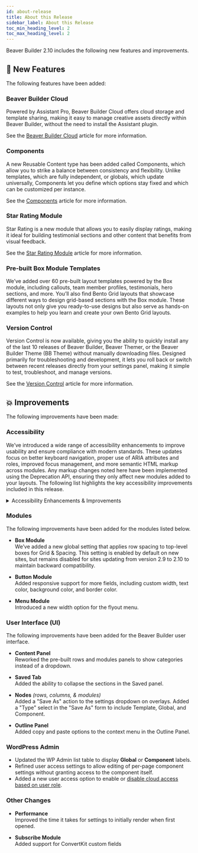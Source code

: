 ```yaml
---
id: about-release
title: About this Release
sidebar_label: About this Release
toc_min_heading_level: 2
toc_max_heading_level: 2
---
```


Beaver Builder 2.10 includes the following new features and improvements.

## :rocket: New Features

The following features have been added:

### Beaver Builder Cloud

Powered by Assistant Pro, Beaver Builder Cloud offers cloud storage and template sharing, making it easy to manage creative assets directly within Beaver Builder, without the need to install the Assistant plugin.

See the [Beaver Builder Cloud](../user-interface/cloud.md) article for more information.

### Components

A new Reusable Content type has been added called Components, which allow you to strike a balance between consistency and flexibility. Unlike templates, which are fully independent, or globals, which update universally, Components let you define which options stay fixed and which can be customized per instance.

See the [Components](../layouts/reusable-content/components.md) article for more information.

### Star Rating Module

Star Rating is a new module that allows you to easily display ratings, making it ideal for building testimonial sections and other content that benefits from visual feedback.

See the [Star Rating Module](../layouts/modules/star-rating.md) article for more information.

### Pre-built Box Module Templates

We’ve added over 60 pre-built layout templates powered by the Box module, including callouts, team member profiles, testimonials, hero sections, and more. You’ll also find Bento Grid layouts that showcase different ways to design grid-based sections with the Box module. These layouts not only give you ready-to-use designs but also serve as hands-on examples to help you learn and create your own Bento Grid layouts.

### Version Control

Version Control is now available, giving you the ability to quickly install any of the last 10 releases of Beaver Builder, Beaver Themer, or the Beaver Builder Theme (BB Theme) without manually downloading files. Designed primarily for troubleshooting and development, it lets you roll back or switch between recent releases directly from your settings panel, making it simple to test, troubleshoot, and manage versions.

See the [Version Control](../settings/version-control.md) article for more information.

## :boom: Improvements

The following improvements have been made:

### Accessibility

We’ve introduced a wide range of accessibility enhancements to improve usability and ensure compliance with modern standards. These updates focus on better keyboard navigation, proper use of ARIA attributes and roles, improved focus management, and more semantic HTML markup across modules. Any markup changes noted here have been implemented using the Deprecation API, ensuring they only affect new modules added to your layouts. The following list highlights the key accessibility improvements included in this release.

<details><summary>Accessibility Enhancements & Improvements</summary>

- **Accordion Module**  
  Updated HTML tags for new modules, increased the focus ring size, and changed the key event listener from `keypress` to `keydown`. Ensured proper ARIA attributes are applied. Replaced the `.fl-menu-mobile-toggle` class with the generic `.fl-content-ui-button` class so these buttons are excluded from Global Styles button styling. Implemented support for closing tabs with the Escape key and ensured event handlers only target interactive buttons. All items now close when focus moves outside the accordion.  

- **Content Slider Module**  
  Improved accessibility by ensuring the focus ring is visible for links, adding support for reduced-motion preferences, preventing autoplay on focus in or out, and including ARIA labels and roles. Enhanced keyboard navigation with focus on slider dot navigation, updated HTML to use list and button tags, and made several other refinements.  

- **Gallery Module**  
  Deprecated `div` tags in favor of list tags and added ARIA roles for any remaining `div` elements.  

- **Menu Module**  
  Introduced multiple accessibility enhancements, including improved keyboard navigation, the use of appropriate ARIA attributes and roles, and adjustments to markup and sub-menu icon sizing.  

- **Photo Module**  
  Updated markup to use `figcaption` for captions, following accessibility best practices.  

- **Posts Module**  
  Improved accessibility by replacing the `div` container tag with an unordered list. Added a new option in the post container field.  

- **Post Slider & Post Carousel**  
  Enhanced accessibility by using list tags for slides, button tags for navigation and pagination, proper ARIA attributes, and ensuring visible focus on all controls.  

- **All Posts Modules**  
  Ensured redundant links are hidden from screen readers and excluded from keyboard navigation.  

- **Tabs Module**  
  Replaced links and `div` elements with button tags for interactive elements, using the module deprecation API so changes only affect new modules. Ensured proper ARIA attributes are applied.  

- **Testimonials Module**  
  Changed the HTML structure from `div` to `blockquote`, applied through the module deprecation API so it only affects new modules. Added support for the reduced-motion preference and introduced an option to display play/pause buttons.
  
- **Row Shapes**  
  Added generic titles and descriptions to row shapes to improve accessibility.

- **Modules Displaying Excerpts**  
  Updated the default “Read More” text to provide clearer context, following accessibility recommendations.

</details>

### Modules

The following improvements have been added for the modules listed below.

- **Box Module**   
  We’ve added a new global setting that applies row spacing to top-level boxes for Grid & Spacing. This setting is enabled by default on new sites, but remains disabled for sites updating from version 2.9 to 2.10 to maintain backward compatibility.

- **Button Module**  
  Added responsive support for more fields, including custom width, text color, background color, and border color.

- **Menu Module**  
  Introduced a new width option for the flyout menu.

### User Interface (UI)

The following improvements have been added for the Beaver Builder user interface.

- **Content Panel**  
  Reworked the pre-built rows and modules panels to show categories instead of a dropdown.

- **Saved Tab**  
  Added the ability to collapse the sections in the Saved panel.

- **Nodes** _(rows, columns, & modules)_  
  Added a "Save As" action to the settings dropdown on overlays. Added a "Type" select in the "Save As" form to include Template, Global, and Component.

- **Outline Panel**  
  Added copy and paste options to the context menu in the Outline Panel.

### WordPress Admin

- Updated the WP Admin list table to display **Global** or **Component** labels.  
- Refined user access settings to allow editing of per-page component settings without granting access to the component itself.  
- Added a new user access option to enable or [disable cloud access based on user role](/beaver-builder/settings/user-access.md#cloud-access).  

### Other Changes

- **Performance**  
  Improved the time it takes for settings to initially render when first opened.

- **Subscribe Module**  
  Added support for ConvertKit custom fields

